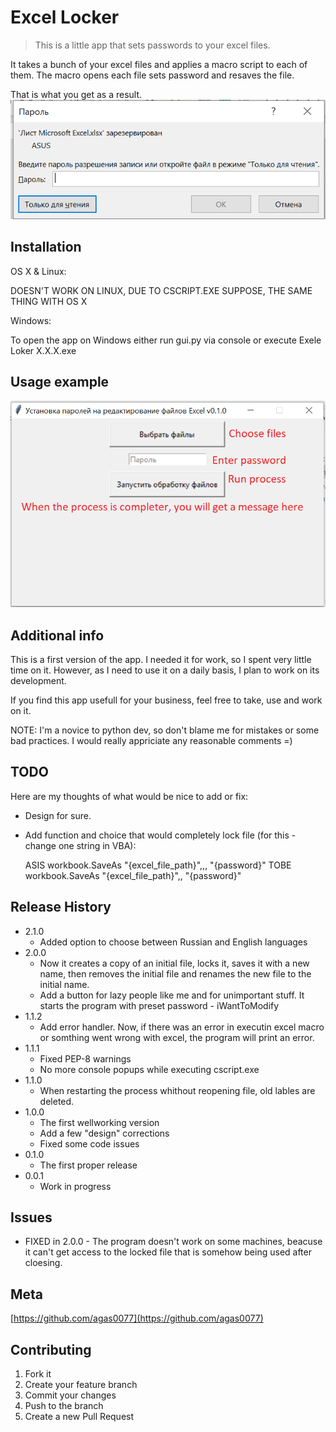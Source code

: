 # Excel Locker
> This is a little app that sets passwords to your excel files.

It takes a bunch of your excel files and applies a macro script to each of them. 
The macro opens each file sets password and resaves the file.

That is what you get as a result.
![](result.png)

## Installation

OS X & Linux:

DOESN'T WORK ON LINUX, DUE TO CSCRIPT.EXE
SUPPOSE, THE SAME THING WITH OS X

Windows:

To open the app on Windows either run gui.py via console or execute Exele Loker X.X.X.exe

## Usage example

![](process.png)

## Additional info

This is a first version of the app. I needed it for work, so I spent very little time on it. However, as I need to use it on a daily basis, I plan to work on its development.

If you find this app usefull for your business, feel free to take, use and work on it.

NOTE: I'm a novice to python dev, so don't blame me for mistakes or some bad practices. I would really appriciate any reasonable comments =)

## TODO
Here are my thoughts of what would be nice to add or fix:

*  Design for sure.

* Add function and choice that would completely lock file (for this - change one string in VBA):

    ASIS workbook.SaveAs "{excel_file_path}",,, "{password}"
    TOBE workbook.SaveAs "{excel_file_path}",, "{password}" 

## Release History


* 2.1.0
    * Added option to choose between Russian and English languages
* 2.0.0
    * Now it creates a copy of an initial file, locks it, saves it with a new name, then removes the initial file and renames the new file to the initial name. 
    * Add a button for lazy people like me and for unimportant stuff. It starts the program with preset password - iWantToModify
* 1.1.2
    * Add error handler. Now, if there was an error in executin excel macro or somthing went wrong with excel, the program will print an error.
* 1.1.1
    * Fixed PEP-8 warnings
    * No more console popups while executing cscript.exe
* 1.1.0
    * When restarting the process whithout reopening file, old lables are deleted. 
* 1.0.0
    * The first wellworking version
    * Add a few "design" corrections
    * Fixed some code issues
* 0.1.0
    * The first proper release
* 0.0.1
    * Work in progress

## Issues

* FIXED in 2.0.0 - The program doesn't work on some machines, beacuse it can't get access to the locked file that is somehow being used after cloesing. 

## Meta

[https://github.com/agas0077](https://github.com/agas0077)

## Contributing

1. Fork it
2. Create your feature branch
3. Commit your changes
4. Push to the branch
5. Create a new Pull Request
